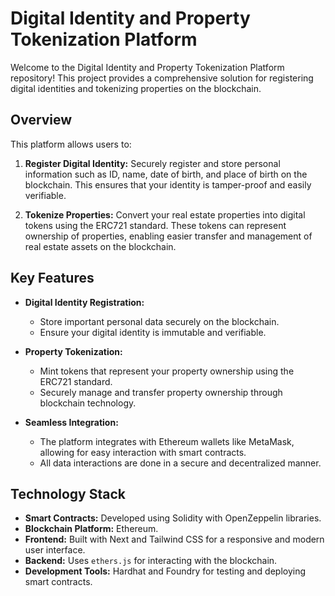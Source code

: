 # Digital Identity and Property Tokenization Platform

Welcome to the Digital Identity and Property Tokenization Platform repository! This project provides a comprehensive solution for registering digital identities and tokenizing properties on the blockchain.

## Overview

This platform allows users to:

1. **Register Digital Identity:** Securely register and store personal information such as ID, name, date of birth, and place of birth on the blockchain. This ensures that your identity is tamper-proof and easily verifiable.

2. **Tokenize Properties:** Convert your real estate properties into digital tokens using the ERC721 standard. These tokens can represent ownership of properties, enabling easier transfer and management of real estate assets on the blockchain.

## Key Features

- **Digital Identity Registration:** 
  - Store important personal data securely on the blockchain.
  - Ensure your digital identity is immutable and verifiable.

- **Property Tokenization:**
  - Mint tokens that represent your property ownership using the ERC721 standard.
  - Securely manage and transfer property ownership through blockchain technology.

- **Seamless Integration:**
  - The platform integrates with Ethereum wallets like MetaMask, allowing for easy interaction with smart contracts.
  - All data interactions are done in a secure and decentralized manner.

## Technology Stack

- **Smart Contracts:** Developed using Solidity with OpenZeppelin libraries.
- **Blockchain Platform:** Ethereum.
- **Frontend:** Built with Next and Tailwind CSS for a responsive and modern user interface.
- **Backend:** Uses `ethers.js` for interacting with the blockchain.
- **Development Tools:** Hardhat and Foundry for testing and deploying smart contracts.
